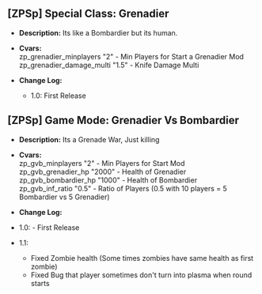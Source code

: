 ## [ZPSp] Special Class: Grenadier

* **Description:**
    Its like a Bombardier but its human.

* **Cvars:** <br/>
    zp_grenadier_minplayers "2" - Min Players for Start a Grenadier Mod <br/>
    zp_grenadier_damage_multi "1.5" - Knife Damage Multi

* **Change Log:**
    * 1.0:
      First Release
      
## [ZPSp] Game Mode: Grenadier Vs Bombardier

* **Description:**
        Its a Grenade War, Just killing

* **Cvars:** <br/>
        zp_gvb_minplayers "2" - Min Players for Start Mod<br/>
        zp_gvb_grenadier_hp "2000" - Health of Grenadier<br/>
        zp_gvb_bombardier_hp "1000" - Health of Bombardier<br/>
        zp_gvb_inf_ratio "0.5" - Ratio of Players (0.5 with 10 players = 5 Bombardier vs 5 Grenadier)
        
* **Change Log:**
* 1.0:
      - First Release
   
* 1.1:
    - Fixed Zombie health (Some times zombies have same health as first zombie)
    - Fixed Bug that player sometimes don't turn into plasma when round starts
